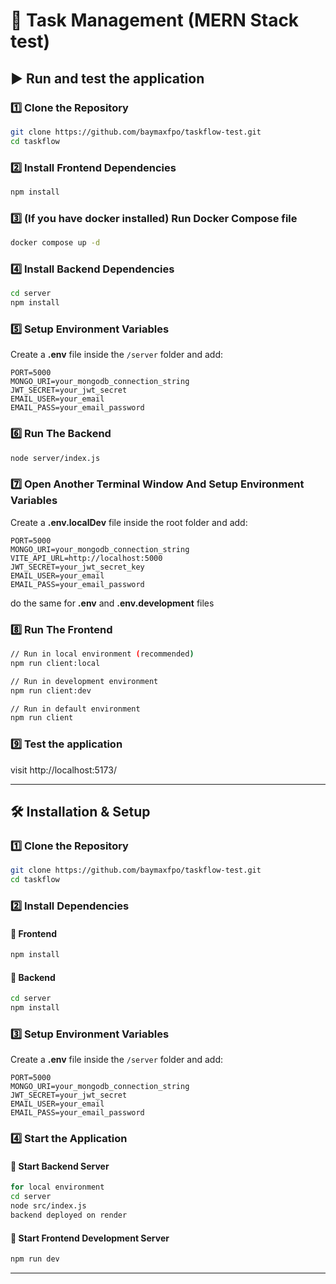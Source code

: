 
# 🚀 Task Management (MERN Stack test)  

## ▶️ Run and test the application

### 1️⃣ Clone the Repository  
```sh
git clone https://github.com/baymaxfpo/taskflow-test.git 
cd taskflow
```

### 2️⃣ Install Frontend Dependencies  
```sh
npm install
```

### 3️⃣ (If you have docker installed) Run Docker Compose file
```sh
docker compose up -d
```

### 4️⃣ Install Backend Dependencies  
```sh
cd server
npm install
```

### 5️⃣ Setup Environment Variables  
Create a **.env** file inside the `/server` folder and add:  
```
PORT=5000
MONGO_URI=your_mongodb_connection_string
JWT_SECRET=your_jwt_secret
EMAIL_USER=your_email
EMAIL_PASS=your_email_password
```

### 6️⃣ Run The Backend
```sh
node server/index.js
```

### 7️⃣ Open Another Terminal Window And Setup Environment Variables
Create a **.env.localDev** file inside the root folder and add:
```
PORT=5000
MONGO_URI=your_mongodb_connection_string
VITE_API_URL=http://localhost:5000
JWT_SECRET=your_jwt_secret_key
EMAIL_USER=your_email
EMAIL_PASS=your_email_password
```
do the same for **.env** and **.env.development** files

### 8️⃣ Run The Frontend
```sh
// Run in local environment (recommended)
npm run client:local

// Run in development environment
npm run client:dev

// Run in default environment
npm run client
```

### 9️⃣ Test the application
visit http://localhost:5173/

---

## 🛠 Installation & Setup  

### 1️⃣ Clone the Repository  
```sh
git clone https://github.com/baymaxfpo/taskflow-test.git 
cd taskflow
```

### 2️⃣ Install Dependencies  

#### 📌 Frontend  
```sh
npm install
```

#### 📌 Backend  
```sh
cd server
npm install
```

### 3️⃣ Setup Environment Variables  
Create a **.env** file inside the `/server` folder and add:  
```
PORT=5000
MONGO_URI=your_mongodb_connection_string
JWT_SECRET=your_jwt_secret
EMAIL_USER=your_email
EMAIL_PASS=your_email_password
```

### 4️⃣ Start the Application  

#### 🚀 Start Backend Server  
```sh
for local environment
cd server
node src/index.js
backend deployed on render
```

#### 🚀 Start Frontend Development Server  
```sh
npm run dev
```
---
